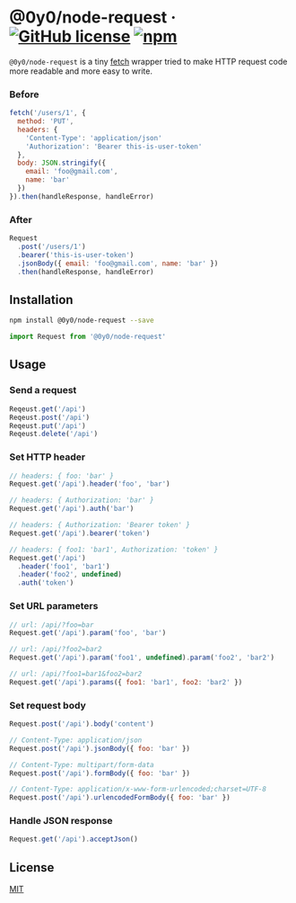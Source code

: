 # @0y0/node-request · [![GitHub license](https://img.shields.io/badge/license-MIT-blue.svg)](https://github.com/o0y0o/request/blob/master/LICENSE) [![npm](https://img.shields.io/npm/v/@0y0/node-request.svg)](https://www.npmjs.com/package/@0y0/node-request)

`@0y0/node-request` is a tiny [fetch](https://fetch.spec.whatwg.org/) wrapper tried to make HTTP request code more readable and more easy to write.

### Before

```js
fetch('/users/1', {
  method: 'PUT',
  headers: {
    'Content-Type': 'application/json'
    'Authorization': 'Bearer this-is-user-token'
  },
  body: JSON.stringify({
    email: 'foo@gmail.com',
    name: 'bar'
  })
}).then(handleResponse, handleError)
```

### After

```js
Request
  .post('/users/1')
  .bearer('this-is-user-token')
  .jsonBody({ email: 'foo@gmail.com', name: 'bar' })
  .then(handleResponse, handleError)
```

## Installation

```sh
npm install @0y0/node-request --save
```

```js
import Request from '@0y0/node-request'
```

## Usage

### Send a request

```js
Reqeust.get('/api')
Reqeust.post('/api')
Reqeust.put('/api')
Reqeust.delete('/api')
```

### Set HTTP header

```js
// headers: { foo: 'bar' }
Request.get('/api').header('foo', 'bar')

// headers: { Authorization: 'bar' }
Request.get('/api').auth('bar')

// headers: { Authorization: 'Bearer token' }
Request.get('/api').bearer('token')

// headers: { foo1: 'bar1', Authorization: 'token' }
Request.get('/api')
  .header('foo1', 'bar1')
  .header('foo2', undefined)
  .auth('token')
```

### Set URL parameters

```js
// url: /api/?foo=bar
Request.get('/api').param('foo', 'bar')

// url: /api/?foo2=bar2
Request.get('/api').param('foo1', undefined).param('foo2', 'bar2')

// url: /api/?foo1=bar1&foo2=bar2
Request.get('/api').params({ foo1: 'bar1', foo2: 'bar2' })
```

### Set request body

```js
Request.post('/api').body('content')

// Content-Type: application/json
Request.post('/api').jsonBody({ foo: 'bar' })

// Content-Type: multipart/form-data
Request.post('/api').formBody({ foo: 'bar' })

// Content-Type: application/x-www-form-urlencoded;charset=UTF-8
Request.post('/api').urlencodedFormBody({ foo: 'bar' })
```

### Handle JSON response

```js
Request.get('/api').acceptJson()
```

## License

[MIT](https://github.com/o0y0o/request/blob/master/LICENSE)
